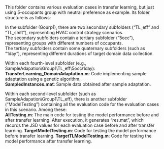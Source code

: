 This folder contains various evaluation cases in transfer learning, but just using 5-occupants group with neutral preference as example. Its folder structure is as follows:

In the subfolder (Gourp1), there are two secondary subfolders (“TL_eff” and “TL_shift”), representing HVAC control strategy scenarios.     
The secondary subfolders contain a tertiary subfolder (“5occ”), representing groups with different numbers of occupants.     
The tertiary subfolders contain some quaternary subfolders (such as “1day”), representing different durations of target domain data collection.    

Within each fourth-level subfolder (e.g., SampleAdapation\Group1\TL_eff\5occ\1day):     
**TransferLearning_DomainAdaptation.m**: Code implementing sample adaptation using a genetic algorithm.      
**SampledInstances.mat**: Sample data obtained after sample adaptation.

Within each second-level subfolder (such as SampleAdapation\Group1\TL_eff), there is another subfolder (“ModelTesting”) containing all the evaluation code for the evaluation cases in this scenario. Among these:  
**AllTesting.m**: The main code for testing the model performance before and after transfer learning. After execution, it generates “res.mat”, which records the JSD values for each evaluation case before and after transfer learning.
**TargetModelTesting.m**: Code for testing the model performance before transfer learning.
**TargetTLModelTesting.m**: Code for testing the model performance after transfer learning.
